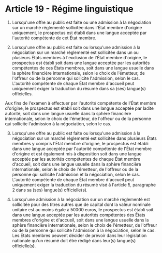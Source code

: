 # Article 19 - Régime linguistique


1. Lorsqu'une offre au public est faite ou une admission à la négociation sur un marché réglementé sollicitée dans l'État membre d'origine uniquement, le prospectus est établi dans une langue acceptée par l'autorité compétente de cet État membre.

2. Lorsqu'une offre au public est faite ou lorsqu'une admission à la négociation sur un marché réglementé est sollicitée dans un ou plusieurs États membres à l'exclusion de l'État membre d'origine, le prospectus est établi soit dans une langue acceptée par les autorités compétentes de ces États membres, soit dans une langue usuelle dans la sphère financière internationale, selon le choix de l'émetteur, de l'offreur ou de la personne qui sollicite l'admission, selon le cas. L'autorité compétente de chaque État membre d'accueil peut uniquement exiger la traduction du résumé dans sa (ses) langue(s) officielles.

Aux fins de l'examen à effectuer par l'autorité compétente de l'État membre d'origine, le prospectus est établi soit dans une langue acceptée par ladite autorité, soit dans une langue usuelle dans la sphère financière internationale, selon le choix de l'émetteur, de l'offreur ou de la personne qui sollicite l'admission à la négociation, selon le cas.

3. Lorsqu'une offre au public est faite ou lorsqu'une admission à la négociation sur un marché réglementé est sollicitée dans plusieurs États membres y compris l'État membre d'origine, le prospectus est établi dans une langue acceptée par l'autorité compétente de l'État membre d'origine et est également mis à disposition soit dans une langue acceptée par les autorités compétentes de chaque État membre d'accueil, soit dans une langue usuelle dans la sphère financière internationale, selon le choix de l'émetteur, de l'offreur ou de la personne qui sollicite l'admission et la négociation, selon le cas. L'autorité compétente de chaque État membre d'accueil peut uniquement exiger la traduction du résumé visé à l'article 5, paragraphe 2 dans sa (ses) langue(s) officielle(s).

4. Lorsqu'une admission à la négociation sur un marché réglementé est sollicitée pour des titres autres que de capital dont la valeur nominale unitaire est au moins égale à 50000 euros, le prospectus est établi soit dans une langue acceptée par les autorités compétentes des États membres d'origine et d'accueil, soit dans une langue usuelle dans la sphère financière internationale, selon le choix de l'émetteur, de l'offreur ou de la personne qui sollicite l'admission à la négociation, selon le cas. Les États membres peuvent décider de prévoir dans leur législation nationale qu'un résumé doit être rédigé dans leur(s) langue(s) officielle(s).
